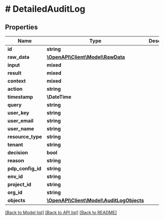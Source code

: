 # # DetailedAuditLog

## Properties

Name | Type | Description | Notes
------------ | ------------- | ------------- | -------------
**id** | **string** |  |
**raw_data** | [**\OpenAPI\Client\Model\RawData**](RawData.md) |  |
**input** | **mixed** |  | [optional]
**result** | **mixed** |  | [optional]
**context** | **mixed** |  | [optional]
**action** | **string** |  |
**timestamp** | **\DateTime** |  |
**query** | **string** |  |
**user_key** | **string** |  | [optional]
**user_email** | **string** |  | [optional]
**user_name** | **string** |  | [optional]
**resource_type** | **string** |  | [optional]
**tenant** | **string** |  | [optional]
**decision** | **bool** |  | [optional]
**reason** | **string** |  | [optional]
**pdp_config_id** | **string** |  |
**env_id** | **string** |  |
**project_id** | **string** |  |
**org_id** | **string** |  |
**objects** | [**\OpenAPI\Client\Model\AuditLogObjects**](AuditLogObjects.md) |  |

[[Back to Model list]](../../README.md#models) [[Back to API list]](../../README.md#endpoints) [[Back to README]](../../README.md)
